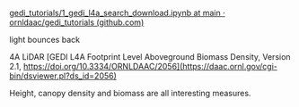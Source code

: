 [gedi_tutorials/1_gedi_l4a_search_download.ipynb at main · ornldaac/gedi_tutorials (github.com)](https://github.com/ornldaac/gedi_tutorials/blob/main/1_gedi_l4a_search_download.ipynb)


light bounces back

4A LiDAR
[GEDI L4A Footprint Level Aboveground Biomass Density, Version 2.1, https://doi.org/10.3334/ORNLDAAC/2056](https://daac.ornl.gov/cgi-bin/dsviewer.pl?ds_id=2056)

Height, canopy density and biomass are all interesting measures.